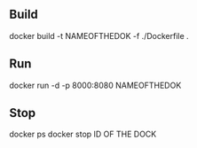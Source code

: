 ## Build

docker build -t NAMEOFTHEDOK -f ./Dockerfile .

## Run

docker run -d -p 8000:8080 NAMEOFTHEDOK

##  Stop

docker ps
docker stop ID OF THE DOCK